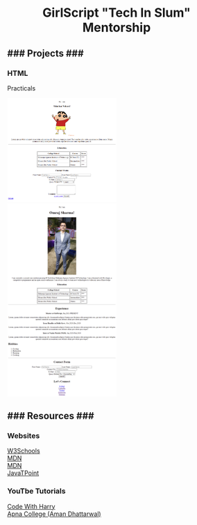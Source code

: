 <h1 align="center">GirlScript "Tech In Slum" Mentorship</h1>

<h2><b>### Projects ###</b></h2>
<h3><b>HTML</b></h3>
<p>Practicals</p>
<p float="left">
    <img src="/assets/practice-portfolio-html.png" width=50%>
    <img src="/assets/omrajsharma-portfolio-html.png" width=50%>
</p>




<h2><b>### Resources ###</b></h2>
<h3><b>Websites</b></h3>
<a href="https://w3schools.com/">W3Schools</a> <br>
<a href="https://developer.mozilla.org/en-US/">MDN</a> <br>
<a href="https://developer.mozilla.org/en-US/">MDN</a> <br>
<a href="https://www.javatpoint.com/">JavaTPoint</a> <br>
<h3><b>YouTbe Tutorials</b></h3>
<a href="https://www.youtube.com/watch?v=6mbwJ2xhgzM&list=PLu0W_9lII9agiCUZYRsvtGTXdxkzPyItg">Code With Harry</a> <br>
<a href="https://www.youtube.com/watch?v=l1EssrLxt7E&list=PLfqMhTWNBTe3H6c9OGXb5_6wcc1Mca52n">Apna College (Aman Dhattarwal)</a> <br>
